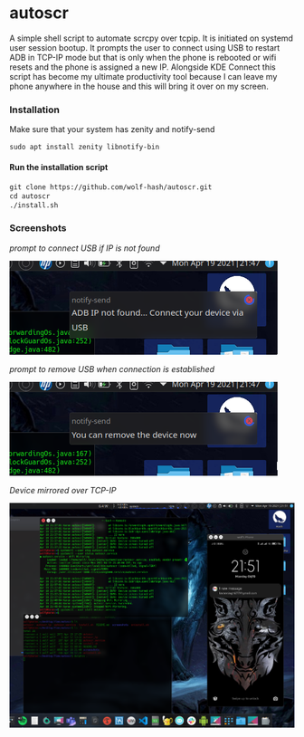 # autoscr
A simple shell script to automate scrcpy over tcpip. It is initiated on systemd user session bootup. It prompts the user to connect using USB to restart ADB in TCP-IP mode but that is only when the phone is rebooted or wifi resets and the phone is assigned a new IP.
Alongside KDE Connect this script has become my ultimate productivity tool because I can leave my phone anywhere in the house and this will bring it over on my screen.

### Installation
Make sure that your system has zenity and notify-send
```
sudo apt install zenity libnotify-bin
```
#### Run the installation script
```
git clone https://github.com/wolf-hash/autoscr.git
cd autoscr
./install.sh
```
### Screenshots
*prompt to connect USB if IP is not found*

![ADB](screenshots/screenshot1.png)

*prompt to remove USB when connection is established*

![Remove](screenshots/screenshot2.png)

*Device mirrored over TCP-IP*

![Device](screenshots/screenshot3.png)
